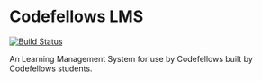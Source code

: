 Codefellows LMS
=====================

[![Build Status](https://travis-ci.org/cf-lms/lms.svg)](https://travis-ci.org/cf-lms/lms)

An Learning Management System for use by Codefellows built by Codefellows students.
